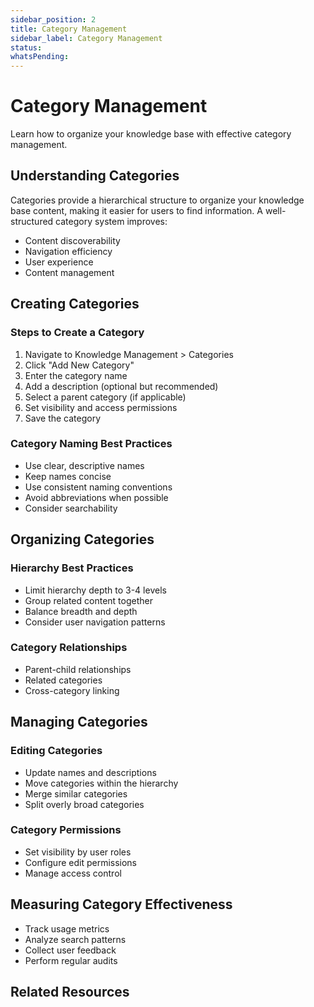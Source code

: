 ```yaml
---
sidebar_position: 2
title: Category Management
sidebar_label: Category Management
status: 
whatsPending: 
---
```


# Category Management

Learn how to organize your knowledge base with effective category management.

## Understanding Categories

Categories provide a hierarchical structure to organize your knowledge base content, making it easier for users to find information. A well-structured category system improves:

- Content discoverability
- Navigation efficiency
- User experience
- Content management

## Creating Categories

### Steps to Create a Category

1. Navigate to Knowledge Management > Categories
2. Click "Add New Category"
3. Enter the category name
4. Add a description (optional but recommended)
5. Select a parent category (if applicable)
6. Set visibility and access permissions
7. Save the category

### Category Naming Best Practices

- Use clear, descriptive names
- Keep names concise
- Use consistent naming conventions
- Avoid abbreviations when possible
- Consider searchability

## Organizing Categories

### Hierarchy Best Practices

- Limit hierarchy depth to 3-4 levels
- Group related content together
- Balance breadth and depth
- Consider user navigation patterns

### Category Relationships

- Parent-child relationships
- Related categories
- Cross-category linking

## Managing Categories

### Editing Categories

- Update names and descriptions
- Move categories within the hierarchy
- Merge similar categories
- Split overly broad categories

### Category Permissions

- Set visibility by user roles
- Configure edit permissions
- Manage access control

## Measuring Category Effectiveness

- Track usage metrics
- Analyze search patterns
- Collect user feedback
- Perform regular audits

## Related Resources


